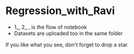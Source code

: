 # Regression_with_Ravi

- 1_, 2_ , is the flow of notebook
- Datasets are uploaded too in the same folder

If you like what you see, don't forget to drop a star.
